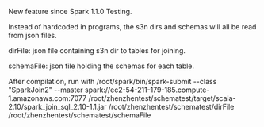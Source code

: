 New feature since Spark 1.1.0 Testing.

Instead of hardcoded in programs, the s3n dirs and schemas will all be read from json files.

dirFile: json file containing s3n dir to tables for joining.

schemaFile: json file holding the schemas for each table.

After compilation, run with /root/spark/bin/spark-submit --class "SparkJoin2" --master spark://ec2-54-211-179-185.compute-1.amazonaws.com:7077 /root/zhenzhentest/schematest/target/scala-2.10/spark_join_sql_2.10-1.1.jar /root/zhenzhentest/schematest/dirFile /root/zhenzhentest/schematest/schemaFile


